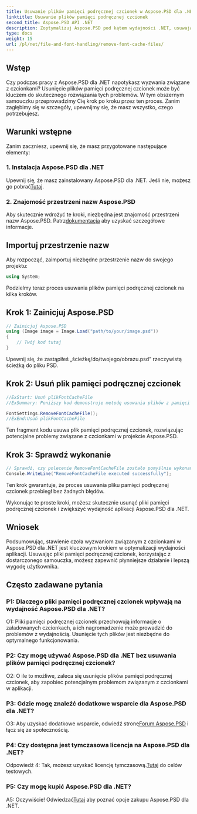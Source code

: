 ```yaml
---
title: Usuwanie plików pamięci podręcznej czcionek w Aspose.PSD dla .NET
linktitle: Usuwanie plików pamięci podręcznej czcionek
second_title: Aspose.PSD API .NET
description: Zoptymalizuj Aspose.PSD pod kątem wydajności .NET, usuwając pliki pamięci podręcznej czcionek. Postępuj zgodnie z naszym przewodnikiem krok po kroku, aby uzyskać bezproblemową realizację.
type: docs
weight: 15
url: /pl/net/file-and-font-handling/remove-font-cache-files/
---
```

## Wstęp

Czy podczas pracy z Aspose.PSD dla .NET napotykasz wyzwania związane z czcionkami? Usunięcie plików pamięci podręcznej czcionek może być kluczem do skutecznego rozwiązania tych problemów. W tym obszernym samouczku przeprowadzimy Cię krok po kroku przez ten proces. Zanim zagłębimy się w szczegóły, upewnijmy się, że masz wszystko, czego potrzebujesz.

## Warunki wstępne

Zanim zaczniesz, upewnij się, że masz przygotowane następujące elementy:

### 1. Instalacja Aspose.PSD dla .NET

 Upewnij się, że masz zainstalowany Aspose.PSD dla .NET. Jeśli nie, możesz go pobrać[Tutaj](https://releases.aspose.com/psd/net/).

### 2. Znajomość przestrzeni nazw Aspose.PSD

 Aby skutecznie wdrożyć te kroki, niezbędna jest znajomość przestrzeni nazw Aspose.PSD. Patrz[dokumentacja](https://reference.aspose.com/psd/net/) aby uzyskać szczegółowe informacje.

## Importuj przestrzenie nazw

Aby rozpocząć, zaimportuj niezbędne przestrzenie nazw do swojego projektu:

```csharp
using System;
```

Podzielmy teraz proces usuwania plików pamięci podręcznej czcionek na kilka kroków.

## Krok 1: Zainicjuj Aspose.PSD

```csharp
// Zainicjuj Aspose.PSD
using (Image image = Image.Load("path/to/your/image.psd"))
{
    // Twój kod tutaj
}
```

Upewnij się, że zastąpiłeś „ścieżkę/do/twojego/obrazu.psd” rzeczywistą ścieżką do pliku PSD.

## Krok 2: Usuń plik pamięci podręcznej czcionek

```csharp
//ExStart: Usuń plikFontCacheFile
//ExSummary: Poniższy kod demonstruje metodę usuwania plików z pamięci podręcznej załadowanych czcionek.

FontSettings.RemoveFontCacheFile();
//ExEnd:Usuń plikFontCacheFile
```

Ten fragment kodu usuwa plik pamięci podręcznej czcionek, rozwiązując potencjalne problemy związane z czcionkami w projekcie Aspose.PSD.

## Krok 3: Sprawdź wykonanie

```csharp
// Sprawdź, czy polecenie RemoveFontCacheFile zostało pomyślnie wykonane
Console.WriteLine("RemoveFontCacheFile executed successfully");
```

Ten krok gwarantuje, że proces usuwania pliku pamięci podręcznej czcionek przebiegł bez żadnych błędów.

Wykonując te proste kroki, możesz skutecznie usunąć pliki pamięci podręcznej czcionek i zwiększyć wydajność aplikacji Aspose.PSD dla .NET.

## Wniosek

Podsumowując, stawienie czoła wyzwaniom związanym z czcionkami w Aspose.PSD dla .NET jest kluczowym krokiem w optymalizacji wydajności aplikacji. Usuwając pliki pamięci podręcznej czcionek, korzystając z dostarczonego samouczka, możesz zapewnić płynniejsze działanie i lepszą wygodę użytkownika.

## Często zadawane pytania

### P1: Dlaczego pliki pamięci podręcznej czcionek wpływają na wydajność Aspose.PSD dla .NET?

O1: Pliki pamięci podręcznej czcionek przechowują informacje o załadowanych czcionkach, a ich nagromadzenie może prowadzić do problemów z wydajnością. Usunięcie tych plików jest niezbędne do optymalnego funkcjonowania.

### P2: Czy mogę używać Aspose.PSD dla .NET bez usuwania plików pamięci podręcznej czcionek?

O2: O ile to możliwe, zaleca się usunięcie plików pamięci podręcznej czcionek, aby zapobiec potencjalnym problemom związanym z czcionkami w aplikacji.

### P3: Gdzie mogę znaleźć dodatkowe wsparcie dla Aspose.PSD dla .NET?

 O3: Aby uzyskać dodatkowe wsparcie, odwiedź stronę[Forum Aspose.PSD](https://forum.aspose.com/c/psd/34) i łącz się ze społecznością.

### P4: Czy dostępna jest tymczasowa licencja na Aspose.PSD dla .NET?

 Odpowiedź 4: Tak, możesz uzyskać licencję tymczasową.[Tutaj](https://purchase.aspose.com/temporary-license/) do celów testowych.

### P5: Czy mogę kupić Aspose.PSD dla .NET?

 A5: Oczywiście! Odwiedzać[Tutaj](https://purchase.aspose.com/buy) aby poznać opcje zakupu Aspose.PSD dla .NET.